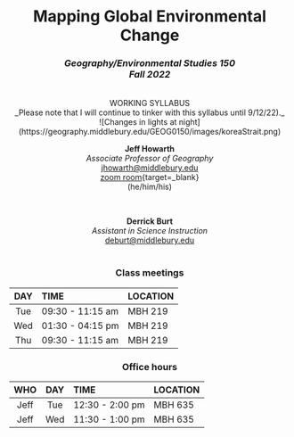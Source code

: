 <center>

# Mapping Global Environmental Change
### *Geography/Environmental Studies 150*<br>*Fall 2022*  
<br>
WORKING SYLLABUS<br>
_Please note that I will continue to tinker with this syllabus until 9/12/22)._
<br>
![Changes in lights at night](https://geography.middlebury.edu/GEOG0150/images/koreaStrait.png)  

__Jeff Howarth__  
_Associate Professor of Geography_  
jhowarth@middlebury.edu  
[zoom room](https://middlebury.zoom.us/my/jhowarth?pwd=RzF3SzVvSTI3UTFSRlJuRWF2eFVSdz09){target=_blank}  
(he/him/his)  

<br>

__Derrick Burt__    
_Assistant in Science Instruction_  
deburt@middlebury.edu  
<br>  

### Class meetings

| DAY | TIME | LOCATION |  
| :---: | :--- | :--- |
| Tue | 09:30 - 11:15 am | MBH 219 |  
| Wed | 01:30 - 04:15 pm | MBH 219 |  
| Thu | 09:30 - 11:15 am | MBH 219 |


### Office hours  

| WHO | DAY | TIME | LOCATION |  
| :---: | :---: | :--- | :--- |
| Jeff | Tue | 12:30 - 2:00 pm | MBH 635 |
| Jeff | Wed | 11:30 - 1:00 pm | MBH 635 |  
